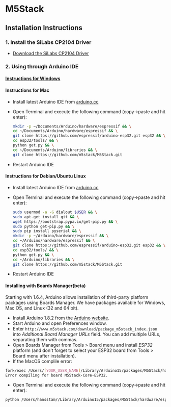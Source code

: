 # M5Stack

## Installation Instructions

### 1. Install the SiLabs CP2104 Driver
- [Download the SiLabs CP2104 Driver](http://community.silabs.com/t5/Interface-Knowledge-Base/Legacy-OS-Software-and-Driver-Packages/ta-p/182585)

### 2. Using through Arduino IDE

#### [Instructions for Windows](doc/windows.md)

#### Instructions for Mac
- Install latest Arduino IDE from [arduino.cc](https://www.arduino.cc/en/Main/Software)
- Open Terminal and execute the following command (copy->paste and hit enter):

  ```bash
  mkdir -p ~/Documents/Arduino/hardware/espressif && \
  cd ~/Documents/Arduino/hardware/espressif && \
  git clone https://github.com/espressif/arduino-esp32.git esp32 && \
  cd esp32/tools/ && \
  python get.py && \
  cd ~/Documents/Arduino/libraries && \
  git clone https://github.com/m5stack/M5Stack.git
  ```
- Restart Arduino IDE

#### Instructions for Debian/Ubuntu Linux
- Install latest Arduino IDE from [arduino.cc](https://www.arduino.cc/en/Main/Software)
- Open Terminal and execute the following command (copy->paste and hit enter):

  ```bash
  sudo usermod -a -G dialout $USER && \
  sudo apt-get install git && \
  wget https://bootstrap.pypa.io/get-pip.py && \
  sudo python get-pip.py && \
  sudo pip install pyserial && \
  mkdir -p ~/Arduino/hardware/espressif && \
  cd ~/Arduino/hardware/espressif && \
  git clone https://github.com/espressif/arduino-esp32.git esp32 && \
  cd esp32/tools/ && \
  python get.py && \
  cd ~/Arduino/libraries && \
  git clone https://github.com/m5stack/M5Stack.git
  ```
- Restart Arduino IDE

#### Installing with Boards Manager(beta)

Starting with 1.6.4, Arduino allows installation of third-party platform packages using Boards Manager. We have packages available for Windows, Mac OS, and Linux (32 and 64 bit).

- Install Arduino 1.8.2 from the [Arduino website](http://www.arduino.cc/en/main/software).
- Start Arduino and open Preferences window.
- Enter ```http://www.m5stack.com/download/package_m5stack_index.json``` into *Additional Board Manager URLs* field. You can add multiple URLs, separating them with commas.
- Open Boards Manager from Tools > Board menu and install *ESP32* platform (and don't forget to select your ESP32 board from Tools > Board menu after installation).
- If the MacOS complile error:
```bash
fork/exec /Users/[YOUR_USER_NAME]/Library/Arduino15/packages/M5Stack/hardware/esp32/0.0.1/tools/xtensa-esp32-elf/bin/xtensa-esp32-elf-g++: no such file or directory
Error compiling for board M5Stack-Core-ESP32.
 ```
- Open Terminal and execute the following command (copy->paste and hit enter):
 ```bash
python /Users/hansstam//Library/Arduino15/packages/M5Stack/hardware/esp32/0.0.1/tools/get.py
 ```